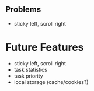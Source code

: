 ## Problems
- sticky left, scroll right

# Future Features
- sticky left, scroll right
- task statistics
- task priority
- local storage (cache/cookies?)
